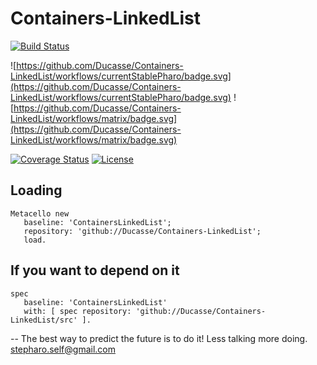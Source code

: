 # Containers-LinkedList

[![Build Status](https://travis-ci.com/Ducasse/Containers-LinkedList.svg?branch=master)](https://travis-ci.com/Ducasse/Containers-LinkedList)

![https://github.com/Ducasse/Containers-LinkedList/workflows/currentStablePharo/badge.svg](https://github.com/Ducasse/Containers-LinkedList/workflows/currentStablePharo/badge.svg)
![https://github.com/Ducasse/Containers-LinkedList/workflows/matrix/badge.svg](https://github.com/Ducasse/Containers-LinkedList/workflows/matrix/badge.svg)

[![Coverage Status](https://coveralls.io/repos/github//Ducasse/Containers-LinkedList/badge.svg?branch=master)](https://coveralls.io/github//Ducasse/Containers-LinkedList?branch=master)
[![License](https://img.shields.io/badge/license-MIT-blue.svg)]()

<!-- [![Build status](https://ci.appveyor.com/api/projects/status/1wdnjvmlxfbml8qo?svg=true)](https://ci.appveyor.com/project/olekscode/dataframe)  -->



## Loading

```
Metacello new
   baseline: 'ContainersLinkedList';
   repository: 'github://Ducasse/Containers-LinkedList';
   load.
```

## If you want to depend on it

```
spec 
   baseline: 'ContainersLinkedList' 
   with: [ spec repository: 'github://Ducasse/Containers-LinkedList/src' ].
```

--
The best way to predict the future is to do it! Less talking more doing. stepharo.self@gmail.com

